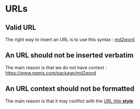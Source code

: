# URLs

## Valid URL

The right way to insert an URL is to use this syntax : [md2word](https://www.npmjs.com/package/md2word)

## An URL should not be inserted verbatim

The main reason is that we do not have context : https://www.npmjs.com/package/md2word

## An URL context should not be formatted

The main reason is that it may conflict with the [URL title **style**](https://www.npmjs.com/package/md2word)
